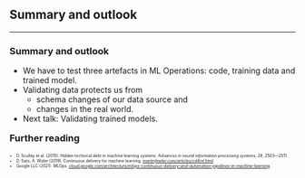 ## Summary and outlook

---

### Summary and outlook

- We have to test three artefacts in ML Operations: code, training data and trained model.
- Validating data protects us from
    - schema changes of our data source and
    - changes in the real world.
- Next talk: Validating trained models.

<h3 style="margin-top: 1em">Further reading</h3>

<ul style="font-size: 0.5em">
  <li>
    D.&nbsp;Sculley et al. (2015).
    Hidden technical debt in machine learning systems.
    <em>Advances in neural information processing systems, 28</em>, 2503&mdash;2511.
  </li>
  <li>
    D.&nbsp;Sato, A.&nbsp;Wider (2019).
    Continuous delivery for machine learning.
    <em><a href="https://martinfowler.com/articles/cd4ml.html">martinfowler.com/articles/cd4ml.html</a></em>.
  </li>
  <li>
    Google LLC (2021).
    MLOps.
    <em>
      <a href="https://cloud.google.com/architecture/mlops-continuous-delivery-and-automation-pipelines-in-machine-learning">
        cloud.google.com/architecture/mlops-continuous-delivery-and-automation-pipelines-in-machine-learning</a></em>.
  </li>
</ul>

